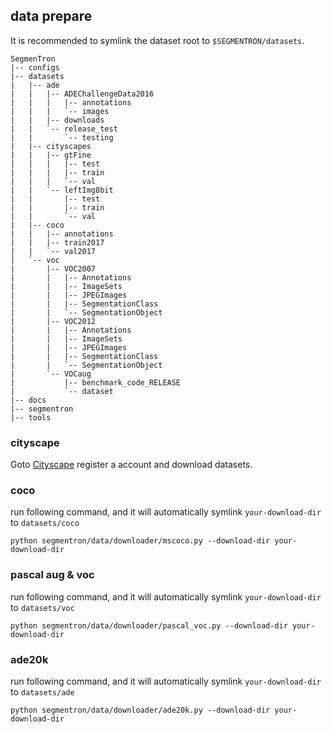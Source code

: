 ## data prepare

It is recommended to symlink the dataset root to `$SEGMENTRON/datasets`.


```
SegmenTron
|-- configs
|-- datasets
|   |-- ade
|   |   |-- ADEChallengeData2016
|   |   |   |-- annotations
|   |   |   `-- images
|   |   |-- downloads
|   |   `-- release_test
|   |       `-- testing
|   |-- cityscapes
|   |   |-- gtFine
|   |   |   |-- test
|   |   |   |-- train
|   |   |   `-- val
|   |   `-- leftImg8bit
|   |       |-- test
|   |       |-- train
|   |       `-- val
|   |-- coco
|   |   |-- annotations
|   |   |-- train2017
|   |   `-- val2017
|   `-- voc
|       |-- VOC2007
|       |   |-- Annotations
|       |   |-- ImageSets
|       |   |-- JPEGImages
|       |   |-- SegmentationClass
|       |   `-- SegmentationObject
|       |-- VOC2012
|       |   |-- Annotations
|       |   |-- ImageSets
|       |   |-- JPEGImages
|       |   |-- SegmentationClass
|       |   `-- SegmentationObject
|       `-- VOCaug
|           |-- benchmark_code_RELEASE
|           `-- dataset
|-- docs
|-- segmentron
|-- tools

```

### cityscape
Goto [Cityscape](https://www.cityscapes-dataset.com) register a account and download datasets.

### coco

run following command, and it will automatically symlink ```your-download-dir``` to ```datasets/coco```
```
python segmentron/data/downloader/mscoco.py --download-dir your-download-dir
```

### pascal aug & voc
run following command, and it will automatically symlink ```your-download-dir``` to ```datasets/voc```
```
python segmentron/data/downloader/pascal_voc.py --download-dir your-download-dir
```

### ade20k
run following command, and it will automatically symlink ```your-download-dir``` to ```datasets/ade```
```
python segmentron/data/downloader/ade20k.py --download-dir your-download-dir
```